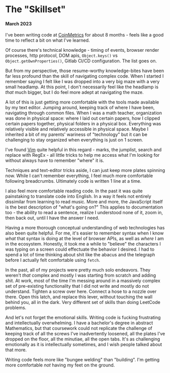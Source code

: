 # The "Skillset"

#### March 2023

I've been writing code at [CoinMetrics](https://www.coinmetrics.io) for about 8 months - feels like a good time to reflect a bit on what I've learned.

Of course there's technical knowledge - timing of events, browser render processes, http protocol, DOM apis, `Object.keys()` vs `Object.getOwnProperties()`, Gitlab CI/CD configuration. The list goes on.

But from my perspective, those resume-worthy knowledge-bites have been far less profound than the skill of navigating complex code. When I started I remember saying I felt like I was dropped into a very big maze with a very small headlamp. At this point, I don't necessarily feel like the headlamp is _that_ much bigger, but I do feel more adept at navigating the maze.

A lot of this is just getting more comfortable with the tools made available by my text editor. Jumping around, keeping track of where I have been, navigating through common files. When I was a math teacher, organization was done in physical space: where I laid out certain papers, how I clipped certain papers together, physical folders in a physical box. Everything was relatively visible and relatively accessible in physical space. Maybe I inherited a bit of my parents' wariness of "technology" but it can be challenging to stay organized when everything is just on 1 screen.

I've found [Vim](https://www.vim.org/) quite helpful in this regard - marks, the jumplist, search and replace with RegEx - all little tricks to help me access what I'm looking for without always have to remember "where" it is.

Techniques and text-editor tricks aside, I can just keep more plates spinning now. While I can't remember everything, I feel much more comfortable following breadcrumbs. Ultimately code is written 1 line at a time.

I also feel more comfortable reading code. In the past it was quite painstaking to translate code into English. In a way it feels not entirely dissimilar from learning to read music. More and more, the JavaScript itself is the best description of "what's going on?" This applies to documentation too - the ability to read a sentence, realize I understood none of it, zoom in, then back out, until I have the answer I need.

Having a more thorough conceptual understanding of web technologies has also been quite helpful. For me, it's easier to remember syntax when I know _what_ that syntax is doing at the level of browser APIs, as well as _where_ I am in the ecosystem. Honestly, it took me a while to "believe" the characters I was typing on a screen could effectuate the behavior I desired. I had to spend a lot of time thinking about shit like the abacus and the telegraph before I actually felt comfortable using `fetch`.

In the past, all of my projects were pretty much solo endeavors. They weren't _that_ complex and mostly I was starting from scratch and adding shit. At work, most of the time I'm messing around in a massively complex set of pre-existing functionality that I did not write and mostly do not understand. Tighten a screw over here. Connect a hose to a nozzle over there. Open this latch, and replace this lever, without touching the wall behind you, all in the dark. Very different set of skills than doing LeetCode problems.

And let's not forget the emotional skills. Writing code is fucking frustrating and intellectually overwhelming. I have a bachelor's degree in abstract Mathematics, but that coursework could not replicate the challenge of keeping track of all the screws I've inadvertently loosened, all the plates I've dropped on the floor, all the minutiae, all the open tabs. It's as challenging emotionally as it is intellectually sometimes, and I wish people talked about that more.

Writing code feels more like "bungee welding" than "building". I'm getting more comfortable _not_ having my feet on the ground.
